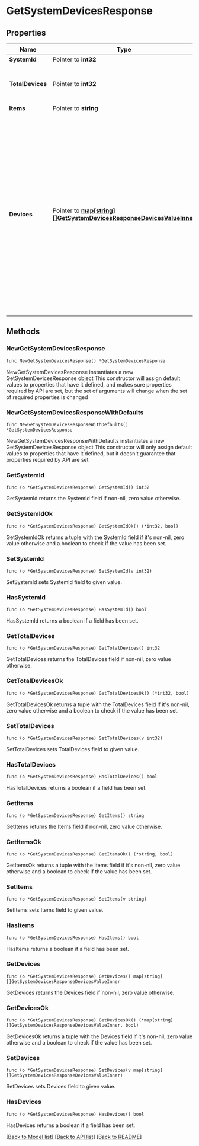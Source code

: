 # GetSystemDevicesResponse

## Properties

Name | Type | Description | Notes
------------ | ------------- | ------------- | -------------
**SystemId** | Pointer to **int32** | System ID. | [optional] 
**TotalDevices** | Pointer to **int32** | Total active devices associated with the system. | [optional] 
**Items** | Pointer to **string** | List key. | [optional] 
**Devices** | Pointer to [**map[string][]GetSystemDevicesResponseDevicesValueInner**](array.md) | Hash keys include all the possible device types micros, meters, gateways, mids, q_relays, ACBs, Encharges, Enpowers (if the devices of this type are present). For all the device types, the object will contain the serial_number and model with some additional information pertaining to the device type. | [optional] 

## Methods

### NewGetSystemDevicesResponse

`func NewGetSystemDevicesResponse() *GetSystemDevicesResponse`

NewGetSystemDevicesResponse instantiates a new GetSystemDevicesResponse object
This constructor will assign default values to properties that have it defined,
and makes sure properties required by API are set, but the set of arguments
will change when the set of required properties is changed

### NewGetSystemDevicesResponseWithDefaults

`func NewGetSystemDevicesResponseWithDefaults() *GetSystemDevicesResponse`

NewGetSystemDevicesResponseWithDefaults instantiates a new GetSystemDevicesResponse object
This constructor will only assign default values to properties that have it defined,
but it doesn't guarantee that properties required by API are set

### GetSystemId

`func (o *GetSystemDevicesResponse) GetSystemId() int32`

GetSystemId returns the SystemId field if non-nil, zero value otherwise.

### GetSystemIdOk

`func (o *GetSystemDevicesResponse) GetSystemIdOk() (*int32, bool)`

GetSystemIdOk returns a tuple with the SystemId field if it's non-nil, zero value otherwise
and a boolean to check if the value has been set.

### SetSystemId

`func (o *GetSystemDevicesResponse) SetSystemId(v int32)`

SetSystemId sets SystemId field to given value.

### HasSystemId

`func (o *GetSystemDevicesResponse) HasSystemId() bool`

HasSystemId returns a boolean if a field has been set.

### GetTotalDevices

`func (o *GetSystemDevicesResponse) GetTotalDevices() int32`

GetTotalDevices returns the TotalDevices field if non-nil, zero value otherwise.

### GetTotalDevicesOk

`func (o *GetSystemDevicesResponse) GetTotalDevicesOk() (*int32, bool)`

GetTotalDevicesOk returns a tuple with the TotalDevices field if it's non-nil, zero value otherwise
and a boolean to check if the value has been set.

### SetTotalDevices

`func (o *GetSystemDevicesResponse) SetTotalDevices(v int32)`

SetTotalDevices sets TotalDevices field to given value.

### HasTotalDevices

`func (o *GetSystemDevicesResponse) HasTotalDevices() bool`

HasTotalDevices returns a boolean if a field has been set.

### GetItems

`func (o *GetSystemDevicesResponse) GetItems() string`

GetItems returns the Items field if non-nil, zero value otherwise.

### GetItemsOk

`func (o *GetSystemDevicesResponse) GetItemsOk() (*string, bool)`

GetItemsOk returns a tuple with the Items field if it's non-nil, zero value otherwise
and a boolean to check if the value has been set.

### SetItems

`func (o *GetSystemDevicesResponse) SetItems(v string)`

SetItems sets Items field to given value.

### HasItems

`func (o *GetSystemDevicesResponse) HasItems() bool`

HasItems returns a boolean if a field has been set.

### GetDevices

`func (o *GetSystemDevicesResponse) GetDevices() map[string][]GetSystemDevicesResponseDevicesValueInner`

GetDevices returns the Devices field if non-nil, zero value otherwise.

### GetDevicesOk

`func (o *GetSystemDevicesResponse) GetDevicesOk() (*map[string][]GetSystemDevicesResponseDevicesValueInner, bool)`

GetDevicesOk returns a tuple with the Devices field if it's non-nil, zero value otherwise
and a boolean to check if the value has been set.

### SetDevices

`func (o *GetSystemDevicesResponse) SetDevices(v map[string][]GetSystemDevicesResponseDevicesValueInner)`

SetDevices sets Devices field to given value.

### HasDevices

`func (o *GetSystemDevicesResponse) HasDevices() bool`

HasDevices returns a boolean if a field has been set.


[[Back to Model list]](../README.md#documentation-for-models) [[Back to API list]](../README.md#documentation-for-api-endpoints) [[Back to README]](../README.md)


